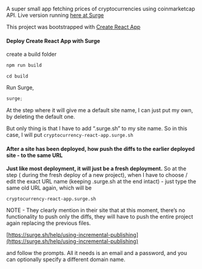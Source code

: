 A super small app fetching prices of cryptocurrencies using coinmarketcap API. Live version running [here at Surge](https://cryptocurrency-react-app.surge.sh/)

This project was bootstrapped with [Create React App](https://github.com/facebookincubator/create-react-app)

#### Deploy Create React App with Surge

create a build folder

```js
npm run build
```

```
cd build
```

Run Surge,

```js
surge;
```

At the step where it will give me a default site name, I can just put my own, by deleting the default one.

But only thing is that I have to add “.surge.sh” to my site name. So in this case, I will put `cryptocurrency-react-app.surge.sh`

#### After a site has been deployed, how push the diffs to the earlier deployed site - to the same URL

**Just like most deployment, it will just be a fresh deployment.** So at the step ( during the fresh deploy of a new project), when I have to choose / edit the exact URL name (keeping .surge.sh at the end intact) - just type the same old URL again, which will be

`cryptocurrency-react-app.surge.sh`

NOTE - They clearly mention in their site that at this moment, there’s no functionality to push only the diffs, they will have to push the entire project again replacing the previous files.

[https://surge.sh/help/using-incremental-publishing](https://surge.sh/help/using-incremental-publishing)

and follow the prompts. All it needs is an email and a password, and you can optionally specify a different domain name.
